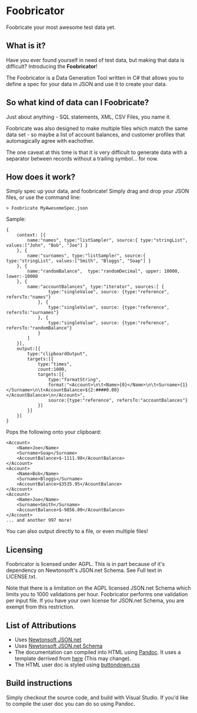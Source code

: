 # Foobricator
Foobricate your most awesome test data yet.

## What is it?

Have you ever found yourself in need of test data, but making that data is difficult? Introducing the **Foobricator**! 

The Foobricator is a Data Generation Tool written in C# that allows you to define a spec for your data in JSON and use it to create your data.

## So what kind of data can I Foobricate?

Just about anything - SQL statements, XML, CSV Files, you name it.

Foobricate was also designed to make multiple files which match the same data set - so maybe a list of account balances, and customer profiles that automagically agree with eachother.

The one caveat at this time is that it is very difficult to generate data with a separator between records without a trailing symbol... for now.

## How does it work?

Simply spec up your data, and foobricate! Simply drag and drop your JSON files, or use the command line:

	> Foobricate MyAwesomeSpec.json
	
Sample:

	{
		context: [{
			name:"names", type:"listSampler", source:{ type:"stringList", values:["John", "Bob", "Joe"] }
		}, {
			name:"surnames", type:"listSampler", source:{ type:"stringList", values:["Smith", "Bloggs", "Soap"] }
		}, {
			name:"randomBalance",  type:"randomDecimal", upper: 10000, lower:-10000 
		}, {
			name:"accountBalances", type:"iterator", sources:[ { 
					type:"singleValue", source: {type:"reference", refersTo:"names"} 
				}, { 
					type:"singleValue", source: {type:"reference", refersTo:"surnames"} 
				}, { 
					type:"singleValue", source: {type:"reference", refersTo:"randomBalance"} 
				}				
			]
		}],
		output:[{			
			type:"clipboardOutput",
			targets:[{				
				type:"times",
				count:1000,
				targets:[{
					type:"formatString",
					format:"<Account>\n\t<Name>{0}</Name>\n\t<Surname>{1}</Surname>\n\t<AccountBalance>${2:####0.00}</AcountBalance>\n</Account>",
					source:{type:"reference", refersTo:"accountBalances"}
				}]
			}]
		}]
	}

Pops the following onto your clipboard:

	<Account>
		<Name>Joe</Name>
		<Surname>Soap</Surname>
		<AccountBalance>$-1111.98</AcountBalance>
	</Account>
	<Account>
		<Name>Bob</Name>
		<Surname>Bloggs</Surname>
		<AccountBalance>$3535.95</AcountBalance>
	</Account>
	<Account>
		<Name>Joe</Name>
		<Surname>Smith</Surname>
		<AccountBalance>$-9856.00</AcountBalance>
	</Account>
	... and another 997 more!

You can also output directly to a file, or even multiple files!

## Licensing

Foobricator is licensed under AGPL. This is in part because of it's dependency on  Newtonsoft's JSON.net Schema. See Full text in LICENSE.txt.

Note that there is a limitation on the AGPL licensed JSON.net Schema which limits you to 1000 validations per hour. Foobricator performs one validation per input file. If you have your own license for JSON.net Schema, you are exempt from this restriction.


## List of Attributions

* Uses [Newtonsoft JSON.net](http://www.newtonsoft.com/json)
* Uses [Newtonsoft JSON.net Schema](http://www.newtonsoft.com/json)
* The documentation can compiled into HTML using [Pandoc](http://pandoc.org). It uses a template derrived from [here](https://github.com/jgm/pandoc-templates/blob/master/default.html5) (This may change).
* The HTML user doc is styled using [buttondown.css](https://gist.github.com/ryangray/1882525) 

## Build instructions

Simply checkout the source code, and build with Visual Studio. If you'd like to compile the user doc you can do so using Pandoc.